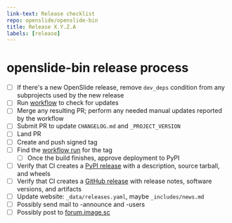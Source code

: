 ```yaml
---
link-text: Release checklist
repo: openslide/openslide-bin
title: Release X.Y.Z.A
labels: [release]
---
```


# openslide-bin release process

- [ ] If there's a new OpenSlide release, remove `dev_deps` condition from any subprojects used by the new release
- [ ] Run [workflow](https://github.com/openslide/openslide-bin/actions/workflows/update-check.yml) to check for updates
- [ ] Merge any resulting PR; perform any needed manual updates reported by the workflow
- [ ] Submit PR to update `CHANGELOG.md` and `_PROJECT_VERSION`
- [ ] Land PR
- [ ] Create and push signed tag
- [ ] Find the [workflow run](https://github.com/openslide/openslide-bin/actions/workflows/release.yml) for the tag
  - [ ] Once the build finishes, approve deployment to PyPI
- [ ] Verify that CI creates a [PyPI release](https://pypi.org/p/openslide-bin) with a description, source tarball, and wheels
- [ ] Verify that CI creates a [GitHub release](https://github.com/openslide/openslide-bin/releases/) with release notes, software versions, and artifacts
- [ ] Update website: `_data/releases.yaml`, maybe `_includes/news.md`
- [ ] Possibly send mail to -announce and -users
- [ ] Possibly post to [forum.image.sc](https://forum.image.sc/c/announcements/10)
